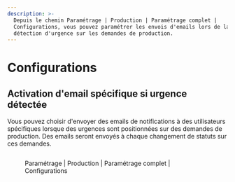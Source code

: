 ```yaml
---
description: >-
  Depuis le chemin Paramétrage | Production | Paramétrage complet |
  Configurations, vous pouvez paramétrer les envois d'emails lors de la
  détection d'urgence sur les demandes de production.
---
```


# Configurations

## Activation d'email spécifique si urgence détectée

Vous pouvez choisir d'envoyer des emails de notifications à des utilisateurs spécifiques lorsque des urgences sont positionnées sur des demandes de production. Des emails seront envoyés à chaque changement de statuts sur ces demandes.&#x20;

<figure><img src="../../.gitbook/assets/Capture d&#x27;écran 2024-05-10 095442.png" alt=""><figcaption><p>Paramétrage | Production | Paramétrage complet | Configurations</p></figcaption></figure>

